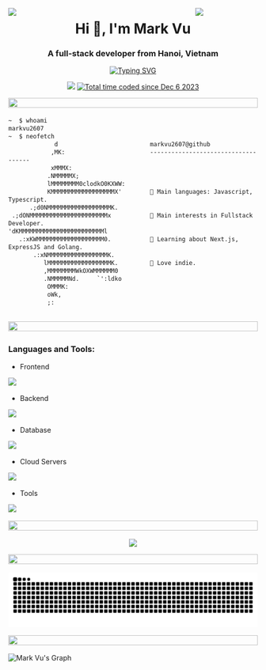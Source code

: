 <img align="left" src="https://user-images.githubusercontent.com/65187002/144930161-2f783401-8d27-4fdf-a2f7-cc0ba32f1f1f.gif" width="25%" style="display:inline;"><img align="right" src="https://user-images.githubusercontent.com/65187002/144930161-2f783401-8d27-4fdf-a2f7-cc0ba32f1f1f.gif" width="25%" style="display:inline;">

<h1 align="center">Hi 👋, I'm Mark Vu</h1>
<h3 align="center">A full-stack developer from Hanoi, Vietnam</h3>
<p align="center">
  <a href="https://git.io/typing-svg"><img src="https://readme-typing-svg.demolab.com?font=Fira+Code&pause=1000&center=true&vCenter=true&random=true&width=300&lines=Knowledge+is+power!" alt="Typing SVG" /></a>
<br>
<p align="center">
  <img src="https://visitor-badge.laobi.icu/badge?page_id=markvu2607.markvu2607" />
  <a href="https://wakatime.com/@018c3ea6-017f-46ea-9154-31e83444d070"><img src="https://wakatime.com/badge/user/018c3ea6-017f-46ea-9154-31e83444d070.svg" alt="Total time coded since Dec 6 2023" /></a>
</p>

<img src="https://i.imgur.com/dBaSKWF.gif" height="20" width="100%">

<!-- <img align="right" src="https://res.cloudinary.com/ikram20/image/upload/v1682469785/code_dgimfk.gif" alt="Unfortunately I didn't find the author of the pic, feel to open a pull request if found" width="320" /> -->

```console
~  $ whoami
markvu2607
~  $ neofetch
             d                          markvu2607@github
            ,MK:                        ------------------------------------
            xMMMX:
           .NMMMMMX;
           lMMMMMMMM0clodkO0KXWW:
           KMMMMMMMMMMMMMMMMMMX'        🌟 Main languages: Javascript, Typescript.
      .;d0NMMMMMMMMMMMMMMMMMMK.
 .;dONMMMMMMMMMMMMMMMMMMMMMMx           🔎 Main interests in Fullstack Developer.
'dKMMMMMMMMMMMMMMMMMMMMMMMMl
   .:xKWMMMMMMMMMMMMMMMMMMM0.           🌱 Learning about Next.js, ExpressJS and Golang.
       .:xNMMMMMMMMMMMMMMMMMK.
          lMMMMMMMMMMMMMMMMMMK.         🎵 Love indie.
          ,MMMMMMMMWkOXWMMMMMM0
          .NMMMMMNd.     `':ldko
           OMMMK:
           oWk,
           ;:
```

<br>

<img src="https://i.imgur.com/dBaSKWF.gif" height="20" width="100%">

<h3 align="left">Languages and Tools:</h3>

- Frontend
<p align="left">
  <a href="https://skillicons.dev">
    <img src="https://skillicons.dev/icons?i=ts,js,react,nextjs,redux,tailwind" />
  </a>
</p>

- Backend
<p align="left">
  <a href="https://skillicons.dev">
    <img src="https://skillicons.dev/icons?i=nodejs,express" />
  </a>
</p>

- Database
<p align="left">
  <a href="https://skillicons.dev">
    <img src="https://skillicons.dev/icons?i=mongodb,postgresql" />
  </a>
</p>

- Cloud Servers
<p align="left">
  <a href="https://skillicons.dev">
    <img src="https://skillicons.dev/icons?i=aws,firebase,supabase" />
  </a>
</p>

- Tools
<p align="left">
  <a href="https://skillicons.dev">
    <img src="https://skillicons.dev/icons?i=git,github,docker,figma,vscode,postman,linux" />
  </a>
</p>
<!--
<img src="https://streak-stats.demolab.com?user=markvu2607&count_private=true&theme=dark&border_radius=0" alt="GitHub Streak" /> -->
<!--
<img width=390 src="https://github-readme-stats.vercel.app/api?username=markvu2607&count_private=true&show_icons=true&theme=react&rank_icon=github&border_radius=0" alt="readme stats" /> -->
<!--
<img width=390 src="https://github-readme-stats.vercel.app/api/top-langs?username=markvu2607&langs_count=8&layout=compact&theme=react&border_radius=0&size_weight=0.5&count_weight=0.5" alt="readme stats" /> -->
<!--
<a href="https://app.daily.dev/markvu2607"><img src="https://api.daily.dev/devcards/866abc962c65440b8adfe730a54da783.png?r=ama" width="300" alt="Mark Vu's Dev Card"/></a> -->
<!--
<a href="https://roadmap.sh"><img src="https://api.roadmap.sh/v1-badge/tall/64524e51b60f0a3ce2fcc10b?variant=dark" alt="roadmap.sh"/></a> -->

<img src="https://i.imgur.com/dBaSKWF.gif" height="20" width="100%">

<p align="center">
  <img  align=top flex-grow=1 src="https://leetcard.jacoblin.cool/markvu2607?theme=dark&font=Inter&ext=heatmap" />
</p>

<img src="https://i.imgur.com/dBaSKWF.gif" height="20" width="100%">

![snake gif](https://github.com/markvu2607/markvu2607/blob/output/github-snake.svg)

<img src="https://i.imgur.com/dBaSKWF.gif" height="20" width="100%">

![Mark Vu's Graph](https://github-readme-activity-graph.vercel.app/graph?username=markvu2607&custom_title=Mark%20Vu's%20GitHub%20Activity%20Graph&bg_color=0D1117&color=79C0FF&line=79C0FF&point=79C0FF&area_color=FFFFFF&area=true)

